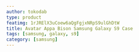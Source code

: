 ```yaml
---
author: tokodab
type: product
featimg: 1rJRElX3uCoew6aQgFgjxNRpS9ulGhDtW
title: Avatar Appa Bison Samsung Galaxy S9 Case
tags: [samsung, galaxy, s9]
category: [samsung]
---
```


